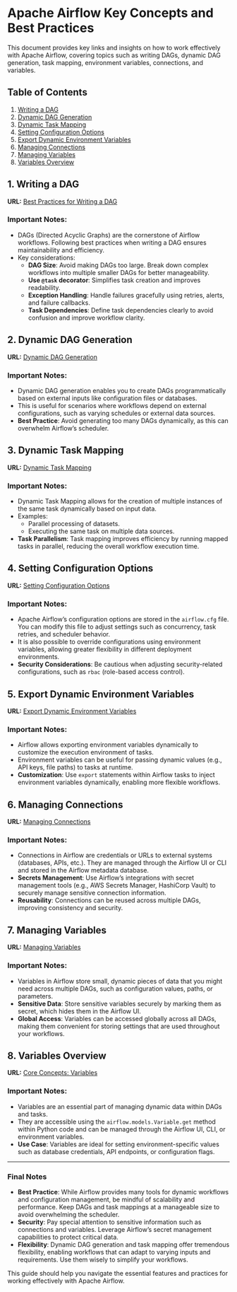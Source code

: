 # Apache Airflow Key Concepts and Best Practices

This document provides key links and insights on how to work effectively with Apache Airflow, covering topics such as writing DAGs, dynamic DAG generation, task mapping, environment variables, connections, and variables.

## Table of Contents
1. [Writing a DAG](#writing-a-dag)
2. [Dynamic DAG Generation](#dynamic-dag-generation)
3. [Dynamic Task Mapping](#dynamic-task-mapping)
4. [Setting Configuration Options](#setting-configuration-options)
5. [Export Dynamic Environment Variables](#export-dynamic-environment-variables)
6. [Managing Connections](#managing-connections)
7. [Managing Variables](#managing-variables)
8. [Variables Overview](#variables-overview)

## 1. Writing a DAG
**URL:** [Best Practices for Writing a DAG](https://airflow.apache.org/docs/apache-airflow/stable/best-practices.html#writing-a-dag)

### Important Notes:
- DAGs (Directed Acyclic Graphs) are the cornerstone of Airflow workflows. Following best practices when writing a DAG ensures maintainability and efficiency.
- Key considerations:
  - **DAG Size**: Avoid making DAGs too large. Break down complex workflows into multiple smaller DAGs for better manageability.
  - **Use `@task` decorator**: Simplifies task creation and improves readability.
  - **Exception Handling**: Handle failures gracefully using retries, alerts, and failure callbacks.
  - **Task Dependencies**: Define task dependencies clearly to avoid confusion and improve workflow clarity.

## 2. Dynamic DAG Generation
**URL:** [Dynamic DAG Generation](https://airflow.apache.org/docs/apache-airflow/stable/howto/dynamic-dag-generation.html)

### Important Notes:
- Dynamic DAG generation enables you to create DAGs programmatically based on external inputs like configuration files or databases.
- This is useful for scenarios where workflows depend on external configurations, such as varying schedules or external data sources.
- **Best Practice**: Avoid generating too many DAGs dynamically, as this can overwhelm Airflow’s scheduler.

## 3. Dynamic Task Mapping
**URL:** [Dynamic Task Mapping](https://airflow.apache.org/docs/apache-airflow/stable/authoring-and-scheduling/dynamic-task-mapping.html)

### Important Notes:
- Dynamic Task Mapping allows for the creation of multiple instances of the same task dynamically based on input data.
- Examples:
  - Parallel processing of datasets.
  - Executing the same task on multiple data sources.
- **Task Parallelism**: Task mapping improves efficiency by running mapped tasks in parallel, reducing the overall workflow execution time.

## 4. Setting Configuration Options
**URL:** [Setting Configuration Options](https://airflow.apache.org/docs/apache-airflow/stable/howto/set-config.html)

### Important Notes:
- Apache Airflow’s configuration options are stored in the `airflow.cfg` file. You can modify this file to adjust settings such as concurrency, task retries, and scheduler behavior.
- It is also possible to override configurations using environment variables, allowing greater flexibility in different deployment environments.
- **Security Considerations**: Be cautious when adjusting security-related configurations, such as `rbac` (role-based access control).

## 5. Export Dynamic Environment Variables
**URL:** [Export Dynamic Environment Variables](https://airflow.apache.org/docs/apache-airflow/stable/howto/export-more-env-vars.html)

### Important Notes:
- Airflow allows exporting environment variables dynamically to customize the execution environment of tasks.
- Environment variables can be useful for passing dynamic values (e.g., API keys, file paths) to tasks at runtime.
- **Customization**: Use `export` statements within Airflow tasks to inject environment variables dynamically, enabling more flexible workflows.

## 6. Managing Connections
**URL:** [Managing Connections](https://airflow.apache.org/docs/apache-airflow/stable/howto/connection.html)

### Important Notes:
- Connections in Airflow are credentials or URLs to external systems (databases, APIs, etc.). They are managed through the Airflow UI or CLI and stored in the Airflow metadata database.
- **Secrets Management**: Use Airflow’s integrations with secret management tools (e.g., AWS Secrets Manager, HashiCorp Vault) to securely manage sensitive connection information.
- **Reusability**: Connections can be reused across multiple DAGs, improving consistency and security.

## 7. Managing Variables
**URL:** [Managing Variables](https://airflow.apache.org/docs/apache-airflow/stable/howto/variable.html)

### Important Notes:
- Variables in Airflow store small, dynamic pieces of data that you might need across multiple DAGs, such as configuration values, paths, or parameters.
- **Sensitive Data**: Store sensitive variables securely by marking them as secret, which hides them in the Airflow UI.
- **Global Access**: Variables can be accessed globally across all DAGs, making them convenient for storing settings that are used throughout your workflows.

## 8. Variables Overview
**URL:** [Core Concepts: Variables](https://airflow.apache.org/docs/apache-airflow/stable/core-concepts/variables.html)

### Important Notes:
- Variables are an essential part of managing dynamic data within DAGs and tasks.
- They are accessible using the `airflow.models.Variable.get` method within Python code and can be managed through the Airflow UI, CLI, or environment variables.
- **Use Case**: Variables are ideal for setting environment-specific values such as database credentials, API endpoints, or configuration flags.

---

### Final Notes
- **Best Practice**: While Airflow provides many tools for dynamic workflows and configuration management, be mindful of scalability and performance. Keep DAGs and task mappings at a manageable size to avoid overwhelming the scheduler.
- **Security**: Pay special attention to sensitive information such as connections and variables. Leverage Airflow’s secret management capabilities to protect critical data.
- **Flexibility**: Dynamic DAG generation and task mapping offer tremendous flexibility, enabling workflows that can adapt to varying inputs and requirements. Use them wisely to simplify your workflows.

This guide should help you navigate the essential features and practices for working effectively with Apache Airflow.